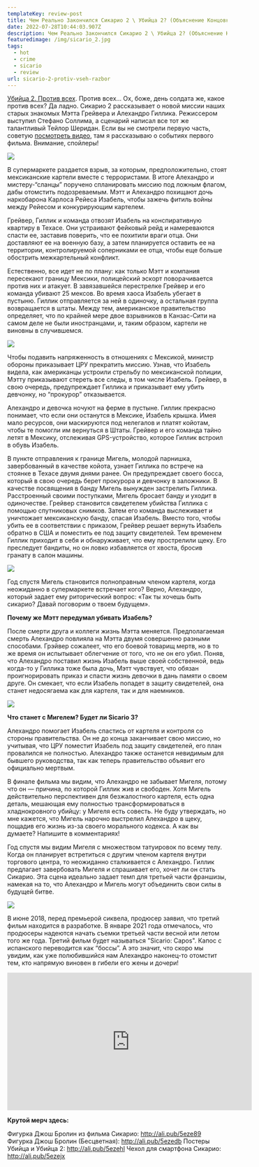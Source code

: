 ```yaml
---
templateKey: review-post
title: Чем Реально Закончился Сикарио 2 \ Убийца 2? (Объяснение Концовки)
date: 2022-07-28T10:44:03.907Z
description: Чем Реально Закончился Сикарио 2 \ Убийца 2? (Объяснение Концовки)
featuredimage: /img/sicario_2.jpg
tags:
  - hot
  - crime
  - sicario
  - review
url: sicario-2-protiv-vseh-razbor
---
```

[Убийца 2. Против всех](https://youtu.be/EhsCuU5Yqw0). Против всех… Ох, боже, день солдата же, какое против всех? Да ладно. Сикарио 2 рассказывает о новой миссии наших старых знакомых Мэтта Грейвера и Алехандро Гиллика. Режиссером выступил Стефано Соллима, а сценарий написал все тот же талантливый Тейлор Шеридан. Если вы не смотрели первую часть, советую [посмотреть видео](https://youtu.be/lBcJ7T8KmjY), там я рассказываю о событиях первого фильма. Внимание, спойлеры!

![](/img/015.jpg)

В супермаркете раздается взрыв, за которым, предположительно, стоят мексиканские картели вместе с террористами. В итоге Алехандро и мистеру-“сланцы” поручено спланировать миссию под ложным флагом, дабы отомстить подозреваемым. Мэтт и Алехандро похищают дочь наркобарона Карлоса Рейеса Изабель, чтобы зажечь фитиль войны между Рейесом и конкурирующим картелем.

Грейвер, Гиллик и команда отвозят Изабель на конспиративную квартиру в Техасе. Они устраивают фейковый рейд и намереваются спасти ее, заставив поверить, что ее похитили враги отца. Они доставляют ее на военную базу, а затем планируется оставить ее на территории, контролируемой соперниками ее отца, чтобы еще больше обострить межкартельный конфликт.

Естественно, все идет не по плану: как только Мэтт и компания пересекают границу Мексики, полицейский эскорт поворачивается против них и атакует. В завязавшейся перестрелке Грейвер и его команда убивают 25 мексов. Во время хаоса Изабель убегает в пустыню. Гиллик отправляется за ней в одиночку, а остальная группа возвращается в штаты. Между тем, американское правительство определяет, что по крайней мере двое взрывников в Канзас-Сити на самом деле не были иностранцами, и, таким образом, картели не виновны в случившемся.

![](/img/019.jpg)

Чтобы подавить напряженность в отношениях с Мексикой, министр обороны приказывает ЦРУ прекратить миссию. Узнав, что Изабель видела, как американцы устроили стрельбу  по мексиканской полиции, Мэтту приказывают стереть все следы, в том числе Изабель. Грейвер, в свою очередь, предупреждает Гиллика и приказывает ему убить девчонку, но “прокурор” отказывается.

Алехандро и девочка ночуют на ферме в пустыне. Гиллик прекрасно понимает, что если они останутся в Мексике, Изабель крышка. Имея мало ресурсов, они маскируются под нелегалов и платят койотам, чтобы те помогли им вернуться в Штаты. Грейвер и его команда тайно летят в Мексику, отслеживая GPS-устройство, которое Гиллик встроил в обувь Изабель.

В пункте отправления к границе Мигель, молодой парнишка, завербованный в качестве койота, узнает Гиллика по встрече на стоянке в Техасе двумя днями ранее. Он предупреждает своего босса, который в свою очередь берет прокурора и девчонку в заложники. В качестве посвящения в банду Мигель вынужден застрелить Гиллика. Расстроенный своими поступками, Мигель бросает банду и уходит в одиночестве. Грейвер становится свидетелем убийства Гиллика с помощью спутниковых снимков. Затем его команда выслеживает и уничтожает мексиканскую банду, спасая Изабель. Вместо того, чтобы убить ее в соответствии с приказом, Грейвер решает вернуть Изабель обратно в США и поместить ее под защиту свидетелей. Тем временем Гиллик приходит в себя и обнаруживает, что ему прострелили щеку. Его преследует бандиты, но он ловко избавляется от хвоста, бросив гранату в салон машины.

![](/img/013.jpg)

Год спустя Мигель становится полноправным членом картеля, когда неожиданно в супермаркете встречает кого? Верно, Алехандро, который задает ему риторический вопрос: «Так ты хочешь быть сикарио? Давай поговорим о твоем будущем».

**Почему же Мэтт передумал убивать Изабель?**

После смерти друга и коллеги жизнь Мэтта меняется. Предполагаемая смерть Алехандро повлияла на Мэтта двумя совершенно разными способами. Грэйвер сожалеет, что его боевой товарищ мертв, но в то же время он испытывает облегчение от того, что не он его убил. Поняв, что Алехандро поставил жизнь Изабель выше своей собственной, ведь когда-то у Гиллика тоже была дочь, Мэтт чувствует, что обязан проигнорировать приказ и спасти жизнь девочки в дань памяти о своем друге. Он смекает, что если Изабель попадет в защиту свидетелей, она станет недосягаема как для картеля, так и для наемников.

![](/img/020.jpg)

**Что станет с Мигелем? Будет ли Sicario 3?**

Алехандро помогает Изабель спастись от картеля и контроля со стороны правительства. Он не до конца заканчивает свою миссию, но учитывая, что ЦРУ поместит Изабель под защиту свидетелей, его план провалился не полностью. Алехандро также останется невидимым для бывшего руководства, так как теперь правительство объявит его официально мертвым.

В финале фильма мы видим, что Алехандро не забывает Мигеля, потому что он — причина, по которой Гиллик жив и свободен. Хотя Мигель действительно перспективен для безжалостного картеля, есть одна деталь, мешающая ему полностью трансформироваться в хладнокровного убийцу: у Мигеля есть совесть. Не буду утверждать, но мне кажется, что Мигель нарочно выстрелил Алехандро в щеку, пощадив его жизнь из-за своего морального кодекса. А как вы думаете? Напишите в комментариях!

Год спустя мы видим Мигеля с множеством татуировок по всему телу. Когда он планирует встретиться с другим членом картеля внутри торгового центра, то неожиданно сталкивается с Алехандро. Гиллик предлагает завербовать Мигеля и спрашивает его, хочет ли он стать Сикарио. Эта сцена идеально задает темп для третьей части франшизы, намекая на то, что Алехандро и Мигель могут объединить свои силы в будущей битве.

![](/img/027.jpg)

В июне 2018, перед премьерой сиквела, продюсер заявил, что третий фильм находится в разработке. В январе 2021 года отмечалось, что продюсеры надеются начать съемки третьей части весной или летом того же года. Третий фильм будет называться "Sicario: Capos". Капос с испанского переводится как “боссы”. А это значит, что скоро мы увидим, как уже полюбившийся нам Алехандро наконец-то отомстит тем, кто напрямую виновен в гибели его жены и дочери!

<div class="video-container"><iframe width="560" height="315" src="https://www.youtube.com/embed/EhsCuU5Yqw0" title="YouTube video player" frameborder="0" allow="accelerometer; autoplay; clipboard-write; encrypted-media; gyroscope; picture-in-picture" allowfullscreen></iframe></div>

**Крутой мерч здесь:**

Фигурка Джош Бролин из фильма Сикарио: http://ali.pub/5eze89
Фигурка Джош Бролин (Бесцветная): http://ali.pub/5ezedb
Постеры Убийца и Убийца 2: http://ali.pub/5ezehl
Чехол для смартфона Сикарио: http://ali.pub/5ezejx